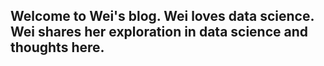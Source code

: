 ## Welcome to Wei's blog. Wei loves data science. Wei shares her exploration in data science and thoughts here.
